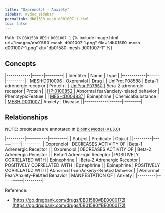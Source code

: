 ```yaml
---
title: "Oxprenolol - Anxiety"
sidebar: mydoc_sidebar
permalink: db01580-mesh-d001007-1.html
toc: false 
---
```



Path ID: `DB01580_MESH_D001007_1`
{% include image.html url="images/db01580-mesh-d001007-1.png" file="db01580-mesh-d001007-1.png" alt="db01580-mesh-d001007-1" %}

## Concepts

|------------|------|---------|
| Identifier | Name | Type    |
|------------|------|---------|
| <a href="https://identifiers.org/MESH:D010096">MESH:D010096 </a> | Oxprenolol | Drug |
| <a href="https://identifiers.org/UniProt:P08588">UniProt:P08588 </a> | Beta-1 adrenergic receptor | Protein |
| <a href="https://identifiers.org/UniProt:P07550">UniProt:P07550 </a> | Beta-2 adrenergic receptor | Protein |
| <a href="https://identifiers.org/HP:0100852">HP:0100852 </a> | Abnormal fear/anxiety-related behavior | PhenotypicFeature |
| <a href="https://identifiers.org/MESH:D004837">MESH:D004837 </a> | Epinephrine | ChemicalSubstance |
| <a href="https://identifiers.org/MESH:D001007">MESH:D001007 </a> | Anxiety | Disease |
|------------|------|---------|

## Relationships


NOTE: predicates are annotated in <a href="https://github.com/biolink/biolink-model/releases/tag/v1.3.0">Biolink Model (v1.3.0)</a>

|---------|-----------|---------|
| Subject | Predicate | Object  |
|---------|-----------|---------|
| Oxprenolol | DECREASES ACTIVITY OF | Beta-1 Adrenergic Receptor |
| Oxprenolol | DECREASES ACTIVITY OF | Beta-2 Adrenergic Receptor |
| Beta-1 Adrenergic Receptor | POSITIVELY CORRELATED WITH | Epinephrine |
| Beta-2 Adrenergic Receptor | POSITIVELY CORRELATED WITH | Epinephrine |
| Epinephrine | POSITIVELY CORRELATED WITH | Abnormal Fear/Anxiety-Related Behavior |
| Abnormal Fear/Anxiety-Related Behavior | MANIFESTATION OF | Anxiety |
|---------|-----------|---------|

Reference: 
  - [https://go.drugbank.com/drugs/DB01580#BE0000172](https://go.drugbank.com/drugs/DB01580#BE0000172)
